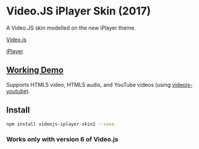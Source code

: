 # Video.JS iPlayer Skin (2017)
A Video.JS skin modelled on the new iPlayer theme.

[Video.js](http://www.videojs.com/)

[iPlayer](http://www.bbc.co.uk/iplayer)

## [Working Demo](https://run.plnkr.co/plunks/p1nuP4ep7JhpnMKd9uFr/)

Supports HTML5 video, HTML5 audio, and YouTube videos (using [videojs-youtube](https://github.com/videojs/videojs-youtube)).

## Install

```sh
npm install videojs-iplayer-skin1 --save
```

### Works only with version 6 of Video.js
